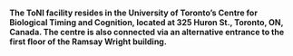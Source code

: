 #### The ToNI facility resides in the University of Toronto’s Centre for Biological Timing and Cognition, located at 325 Huron St., Toronto, ON, Canada. The centre is also connected via an alternative entrance to the first floor of the Ramsay Wright building. 

